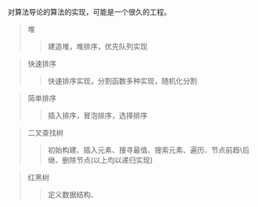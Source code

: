 对算法导论的算法的实现，可能是一个很久的工程。
>堆  
>>建造堆，堆排序，优先队列实现  


>快速排序  
>>快速排序实现，分割函数多种实现，随机化分割  

>简单排序   
>>插入排序，冒泡排序，选择排序   

>二叉查找树  
>>初始构建、插入元素、搜寻最值、搜索元素、遍历、节点前趋\后继、删除节点(以上均以递归实现)   

>红黑树  
>>定义数据结构、

